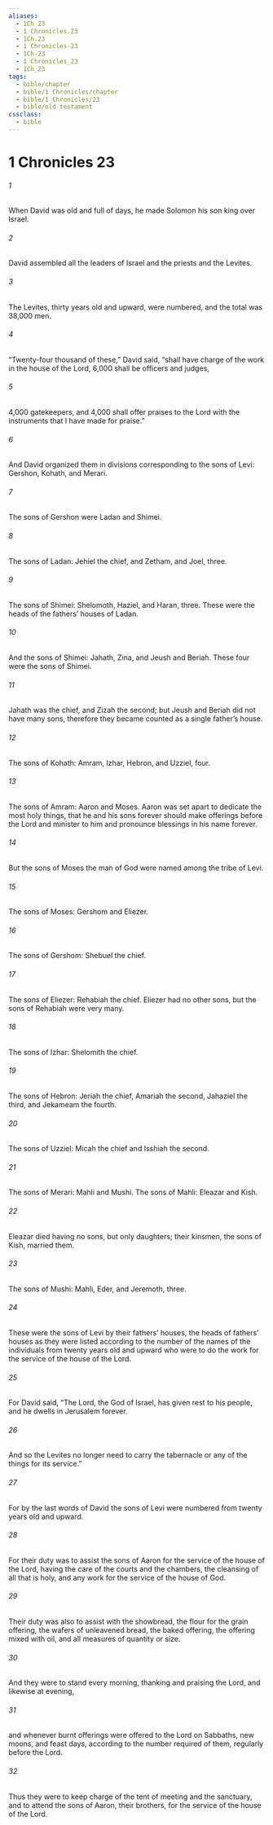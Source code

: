 ```yaml
---
aliases:
  - 1Ch 23
  - 1 Chronicles.23
  - 1Ch.23
  - 1 Chronicles-23
  - 1Ch-23
  - 1 Chronicles_23
  - 1Ch_23
tags:
  - bible/chapter
  - bible/1 Chronicles/chapter
  - bible/1 Chronicles/23
  - bible/old testament
cssclass:
  - bible
---
```


# 1 Chronicles 23

###### 1
When David was old and full of days, he made Solomon his son king over Israel.
###### 2
David assembled all the leaders of Israel and the priests and the Levites.
###### 3
The Levites, thirty years old and upward, were numbered, and the total was 38,000 men.
###### 4
“Twenty-four thousand of these,” David said,  “shall have charge of the work in the house of the Lord, 6,000 shall be officers and judges,
###### 5
4,000 gatekeepers, and 4,000 shall offer praises to the Lord with the instruments that I have made for praise.”
###### 6
And David organized them in divisions corresponding to the sons of Levi: Gershon, Kohath, and Merari.
###### 7
The sons of Gershon were Ladan and Shimei.
###### 8
The sons of Ladan: Jehiel the chief, and Zetham, and Joel, three.
###### 9
The sons of Shimei: Shelomoth, Haziel, and Haran, three. These were the heads of the fathers’ houses of Ladan.
###### 10
And the sons of Shimei: Jahath, Zina, and Jeush and Beriah. These four were the sons of Shimei.
###### 11
Jahath was the chief, and Zizah the second; but Jeush and Beriah did not have many sons, therefore they became counted as a single father’s house.
###### 12
The sons of Kohath: Amram, Izhar, Hebron, and Uzziel, four.
###### 13
The sons of Amram: Aaron and Moses. Aaron was set apart to dedicate the most holy things, that he and his sons forever should make offerings before the Lord and minister to him and pronounce blessings in his name forever.
###### 14
But the sons of Moses the man of God were named among the tribe of Levi.
###### 15
The sons of Moses: Gershom and Eliezer.
###### 16
The sons of Gershom: Shebuel the chief.
###### 17
The sons of Eliezer: Rehabiah the chief. Eliezer had no other sons, but the sons of Rehabiah were very many.
###### 18
The sons of Izhar: Shelomith the chief.
###### 19
The sons of Hebron: Jeriah the chief, Amariah the second, Jahaziel the third, and Jekameam the fourth.
###### 20
The sons of Uzziel: Micah the chief and Isshiah the second.
###### 21
The sons of Merari: Mahli and Mushi. The sons of Mahli: Eleazar and Kish.
###### 22
Eleazar died having no sons, but only daughters; their kinsmen, the sons of Kish, married them.
###### 23
The sons of Mushi: Mahli, Eder, and Jeremoth, three.
###### 24
These were the sons of Levi by their fathers’ houses, the heads of fathers’ houses as they were listed according to the number of the names of the individuals from twenty years old and upward who were to do the work for the service of the house of the Lord.
###### 25
For David said, “The Lord, the God of Israel, has given rest to his people, and he dwells in Jerusalem forever.
###### 26
And so the Levites no longer need to carry the tabernacle or any of the things for its service.”
###### 27
For by the last words of David the sons of Levi were numbered from twenty years old and upward.
###### 28
For their duty was to assist the sons of Aaron for the service of the house of the Lord, having the care of the courts and the chambers, the cleansing of all that is holy, and any work for the service of the house of God.
###### 29
Their duty was also to assist with the showbread, the flour for the grain offering, the wafers of unleavened bread, the baked offering, the offering mixed with oil, and all measures of quantity or size.
###### 30
And they were to stand every morning, thanking and praising the Lord, and likewise at evening,
###### 31
and whenever burnt offerings were offered to the Lord  on Sabbaths, new moons, and feast days, according to the number required of them, regularly before the Lord.
###### 32
Thus they were to keep charge of the tent of meeting and the sanctuary, and to attend the sons of Aaron, their brothers, for the service of the house of the Lord.


